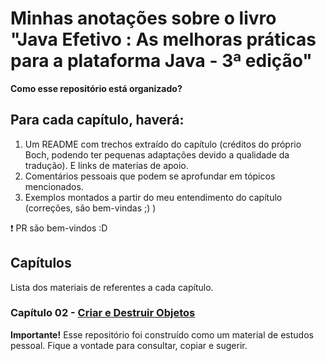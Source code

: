 # Minhas anotações sobre o livro "Java Efetivo : As melhoras práticas para a plataforma Java - 3ª edição"

**Como esse repositório está organizado?**

## Para cada capítulo, haverá:

1. Um README com trechos extraído do capítulo (créditos do próprio Boch, podendo ter pequenas adaptações devido a qualidade da tradução). E links de materias de apoio.
2. Comentários pessoais que podem se aprofundar em tópicos mencionados.
3. Exemplos montados a partir do meu entendimento do capítulo (correções, são bem-vindas ;) )


:heavy_exclamation_mark: PR são bem-vindos :D

## Capítulos

Lista dos materiais de referentes a cada capítulo.

### Capítulo 02 - [Criar e Destruir Objetos](./cap02_objetos/README.md)

**Importante!**
Esse repositório foi construído como um material de estudos pessoal.
Fique a vontade para consultar, copiar e sugerir.
